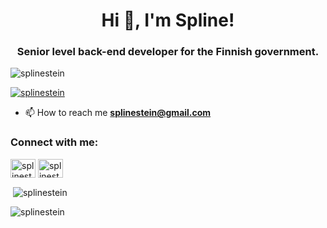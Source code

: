 <h1 align="center">Hi 👋, I'm Spline!</h1>
<h3 align="center">Senior level back-end developer for the Finnish government.</h3>

<p align="left"> <img src="https://komarev.com/ghpvc/?username=splinestein&label=Profile%20views&color=0e75b6&style=flat" alt="splinestein" /> </p>

<p align="left"> <a href="https://github.com/ryo-ma/github-profile-trophy"><img src="https://github-profile-trophy.vercel.app/?username=splinestein" alt="splinestein" /></a> </p>

- 📫 How to reach me **splinestein@gmail.com**

<h3 align="left">Connect with me:</h3>
<p align="left">
<a href="https://twitter.com/splinestein" target="blank"><img align="center" src="https://raw.githubusercontent.com/rahuldkjain/github-profile-readme-generator/master/src/images/icons/Social/twitter.svg" alt="splinestein" height="30" width="40" /></a>
<a href="https://instagram.com/splinestein" target="blank"><img align="center" src="https://raw.githubusercontent.com/rahuldkjain/github-profile-readme-generator/master/src/images/icons/Social/instagram.svg" alt="splinestein" height="30" width="40" /></a>
</p>

<p>&nbsp;<img align="center" src="https://github-readme-stats.vercel.app/api?username=splinestein&show_icons=true&locale=en" alt="splinestein" /></p>

<p><img align="center" src="https://github-readme-streak-stats.herokuapp.com/?user=splinestein&" alt="splinestein" /></p>
